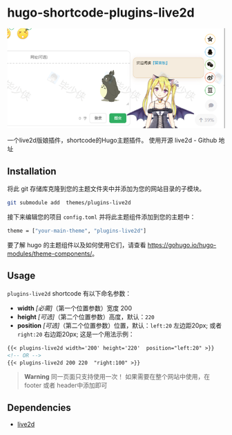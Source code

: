 # hugo-shortcode-plugins-live2d

![preview](hugo-live2d.png)

一个live2d版娘插件，shortcode的Hugo主题插件。
使用开源 live2d - Github 地址 

## Installation

将此 git 存储库克隆到您的主题文件夹中并添加为您的网站目录的子模块。

```bash
git submodule add  themes/plugins-live2d
```

接下来编辑您的项目 `config.toml` 并将此主题组件添加到您的主题中：

```bash
theme = ["your-main-theme", "plugins-live2d"]
```

要了解 hugo 的主题组件以及如何使用它们，请查看 <https://gohugo.io/hugo-modules/theme-components/>。

## Usage

`plugins-live2d` shortcode 有以下命名参数：

  - **width** *[必需]*（第一个位置参数）宽度 200
  - **height** *[可选]*（第二个位置参数）高度，默认：`220`
  - **position** *[可选]*（第二个位置参数）位置，默认：`left:20` 左边距20px; 或者 `right:20` 右边距20px;
这是一个用法示例：

```markdown
{{< plugins-live2d width='200' height='220'  position="left:20" >}}
<!-- OR -->
{{< plugins-live2d 200 220  "right:100" >}}
```

> **Warning** 同一页面只支持使用一次！
> 如果需要在整个网站中使用，在footer 或者 header中添加即可

## Dependencies

- [live2d](https://github.com/fghrsh/live2d_demo)



